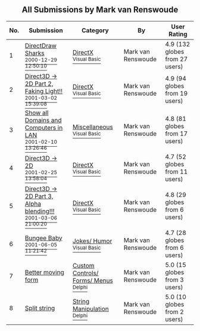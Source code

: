 ﻿<div align="center">

## All Submissions by Mark van Renswoude

</div>

No.  | Submission | Category | By   | User Rating
---- | ---------- | -------- | ---- | -----------
1 | [DirectDraw Sharks<br /><sup>2000-12-29 12:50:10</sup>](https://github.com/Planet-Source-Code/mark-van-renswoude-directdraw-sharks__1-13928) | [DirectX<br /><sup>Visual Basic</sup>](../ByCategory/directx__1-44.md) | Mark van Renswoude | 4.9 (132 globes from 27 users)
2 | [Direct3D \-\> 2D Part 2, Faking Light\!\!<br /><sup>2001-03-02 15:39:08</sup>](https://github.com/Planet-Source-Code/mark-van-renswoude-direct3d-2d-part-2-faking-light__1-21453) | [DirectX<br /><sup>Visual Basic</sup>](../ByCategory/directx__1-44.md) | Mark van Renswoude | 4.9 (94 globes from 19 users)
3 | [Show all Domains and Computers in LAN<br /><sup>2001-02-10 13:26:46</sup>](https://github.com/Planet-Source-Code/mark-van-renswoude-show-all-domains-and-computers-in-lan__1-15174) | [Miscellaneous<br /><sup>Visual Basic</sup>](../ByCategory/miscellaneous__1-1.md) | Mark van Renswoude | 4.8 (81 globes from 17 users)
4 | [Direct3D \-\> 2D<br /><sup>2001-02-25 13:58:04</sup>](https://github.com/Planet-Source-Code/mark-van-renswoude-direct3d-2d__1-21337) | [DirectX<br /><sup>Visual Basic</sup>](../ByCategory/directx__1-44.md) | Mark van Renswoude | 4.7 (52 globes from 11 users)
5 | [Direct3D \-\> 2D Part 3, Alpha blending\!\!\!<br /><sup>2001-03-06 21:00:20</sup>](https://github.com/Planet-Source-Code/mark-van-renswoude-direct3d-2d-part-3-alpha-blending__1-21554) | [DirectX<br /><sup>Visual Basic</sup>](../ByCategory/directx__1-44.md) | Mark van Renswoude | 4.8 (29 globes from 6 users)
6 | [Bungee Baby<br /><sup>2001-06-05 11:21:42</sup>](https://github.com/Planet-Source-Code/mark-van-renswoude-bungee-baby__1-23789) | [Jokes/ Humor<br /><sup>Visual Basic</sup>](../ByCategory/jokes-humor__1-40.md) | Mark van Renswoude | 4.7 (28 globes from 6 users)
7 | [Better moving form<br />](https://github.com/Planet-Source-Code/mark-van-renswoude-better-moving-form__7-486) | [Custom Controls/ Forms/ Menus<br /><sup>Delphi</sup>](../ByCategory/custom-controls-forms-menus__7-4.md) | Mark van Renswoude | 5.0 (15 globes from 3 users)
8 | [Split string<br />](https://github.com/Planet-Source-Code/mark-van-renswoude-split-string__7-558) | [String Manipulation<br /><sup>Delphi</sup>](../ByCategory/string-manipulation__7-5.md) | Mark van Renswoude | 5.0 (10 globes from 2 users)
